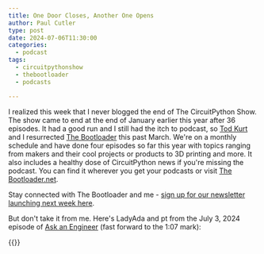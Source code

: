 ```yaml
---
title: One Door Closes, Another One Opens
author: Paul Cutler 
type: post 
date: 2024-07-06T11:30:00
categories:
  - podcast
tags:
  - circuitpythonshow
  - thebootloader
  - podcasts

---
```

I realized this week that I never blogged the end of The CircuitPython Show.  The show came to end at the end of January earlier this year after 36 episodes.  It had a good run and I still had the itch to podcast, so [Tod Kurt](https://todbot.com) and I resurrected [The Bootloader](https://thebootloader.net) this past March.  We're on a monthly schedule and have done four episodes so far this year with topics ranging from makers and their cool projects or products to 3D printing and more.  It also includes a healthy dose of CircuitPython news if you're missing the podcast.  You can find it wherever you get your podcasts or visit [The Bootloader.net](https://thebootloader.net).

Stay connected with The Bootloader and me - [sign up for our newsletter launching next week here](https://buttondown.email/thebootloader).

But don't take it from me.  Here's LadyAda and pt from the July 3, 2024 episode of [Ask an Engineer](https://www.youtube.com/watch?v=k8X6IXRyBdw) (fast forward to the 1:07 mark):

{{<youtube k8X6IXRyBdw >}}

